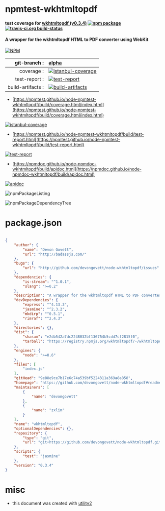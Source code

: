 # npmtest-wkhtmltopdf

#### test coverage for  [wkhtmltopdf (v0.3.4)](https://github.com/devongovett/node-wkhtmltopdf#readme)  [![npm package](https://img.shields.io/npm/v/npmtest-wkhtmltopdf.svg?style=flat-square)](https://www.npmjs.org/package/npmtest-wkhtmltopdf) [![travis-ci.org build-status](https://api.travis-ci.org/npmtest/node-npmtest-wkhtmltopdf.svg)](https://travis-ci.org/npmtest/node-npmtest-wkhtmltopdf)

#### A wrapper for the wkhtmltopdf HTML to PDF converter using WebKit

[![NPM](https://nodei.co/npm/wkhtmltopdf.png?downloads=true&downloadRank=true&stars=true)](https://www.npmjs.com/package/wkhtmltopdf)

| git-branch : | [alpha](https://github.com/npmtest/node-npmtest-wkhtmltopdf/tree/alpha)|
|--:|:--|
| coverage : | [![istanbul-coverage](https://npmtest.github.io/node-npmtest-wkhtmltopdf/build/coverage.badge.svg)](https://npmtest.github.io/node-npmtest-wkhtmltopdf/build/coverage.html/index.html)|
| test-report : | [![test-report](https://npmtest.github.io/node-npmtest-wkhtmltopdf/build/test-report.badge.svg)](https://npmtest.github.io/node-npmtest-wkhtmltopdf/build/test-report.html)|
| build-artifacts : | [![build-artifacts](https://npmtest.github.io/node-npmtest-wkhtmltopdf/glyphicons_144_folder_open.png)](https://github.com/npmtest/node-npmtest-wkhtmltopdf/tree/gh-pages/build)|

- [https://npmtest.github.io/node-npmtest-wkhtmltopdf/build/coverage.html/index.html](https://npmtest.github.io/node-npmtest-wkhtmltopdf/build/coverage.html/index.html)

[![istanbul-coverage](https://npmtest.github.io/node-npmtest-wkhtmltopdf/build/screenCapture.buildCi.browser.%252Ftmp%252Fbuild%252Fcoverage.lib.html.png)](https://npmtest.github.io/node-npmtest-wkhtmltopdf/build/coverage.html/index.html)

- [https://npmtest.github.io/node-npmtest-wkhtmltopdf/build/test-report.html](https://npmtest.github.io/node-npmtest-wkhtmltopdf/build/test-report.html)

[![test-report](https://npmtest.github.io/node-npmtest-wkhtmltopdf/build/screenCapture.buildCi.browser.%252Ftmp%252Fbuild%252Ftest-report.html.png)](https://npmtest.github.io/node-npmtest-wkhtmltopdf/build/test-report.html)

- [https://npmdoc.github.io/node-npmdoc-wkhtmltopdf/build/apidoc.html](https://npmdoc.github.io/node-npmdoc-wkhtmltopdf/build/apidoc.html)

[![apidoc](https://npmdoc.github.io/node-npmdoc-wkhtmltopdf/build/screenCapture.buildCi.browser.%252Ftmp%252Fbuild%252Fapidoc.html.png)](https://npmdoc.github.io/node-npmdoc-wkhtmltopdf/build/apidoc.html)

![npmPackageListing](https://npmtest.github.io/node-npmtest-wkhtmltopdf/build/screenCapture.npmPackageListing.svg)

![npmPackageDependencyTree](https://npmtest.github.io/node-npmtest-wkhtmltopdf/build/screenCapture.npmPackageDependencyTree.svg)



# package.json

```json

{
    "author": {
        "name": "Devon Govett",
        "url": "http://badassjs.com/"
    },
    "bugs": {
        "url": "http://github.com/devongovett/node-wkhtmltopdf/issues"
    },
    "dependencies": {
        "is-stream": "^1.0.1",
        "slang": ">=0.2"
    },
    "description": "A wrapper for the wkhtmltopdf HTML to PDF converter using WebKit",
    "devDependencies": {
        "express": "^4.13.3",
        "jasmine": "^2.3.2",
        "mkdirp": "^0.5.1",
        "rimraf": "^2.4.3"
    },
    "directories": {},
    "dist": {
        "shasum": "e2db542a7dc2248032bf136754b5cdd7cf2815f0",
        "tarball": "https://registry.npmjs.org/wkhtmltopdf/-/wkhtmltopdf-0.3.4.tgz"
    },
    "engines": {
        "node": ">=0.6"
    },
    "files": [
        "index.js"
    ],
    "gitHead": "9e88e9ce7b17e6c74a539bf5224311a369a8a858",
    "homepage": "https://github.com/devongovett/node-wkhtmltopdf#readme",
    "maintainers": [
        {
            "name": "devongovett"
        },
        {
            "name": "zxlin"
        }
    ],
    "name": "wkhtmltopdf",
    "optionalDependencies": {},
    "repository": {
        "type": "git",
        "url": "git+https://github.com/devongovett/node-wkhtmltopdf.git"
    },
    "scripts": {
        "test": "jasmine"
    },
    "version": "0.3.4"
}
```



# misc
- this document was created with [utility2](https://github.com/kaizhu256/node-utility2)
